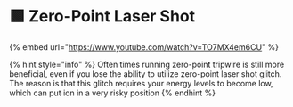 # 🟩 Zero-Point Laser Shot

{% embed url="https://www.youtube.com/watch?v=TO7MX4em6CU" %}

{% hint style="info" %}
Often times running zero-point tripwire is still more beneficial, even if you lose the ability to utilize zero-point laser shot glitch. The reason is that this glitch requires your energy levels to become low, which can put ion in a very risky position
{% endhint %}
